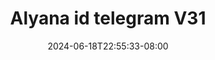 --- 
title: "Alyana id telegram V31"
description: "download bokep Alyana id telegram V31 doodstream full vidio new"
date: 2024-06-18T22:55:33-08:00
file_code: "so98d5vd9fxd"
draft: false
cover: "3u2msesqgi7q6hb8.jpg"
tags: ["Alyana", "telegram", "bokep-indo", "bokep-viral", "bokep-ig"]
length: 62
fld_id: "1483129"
foldername: "Alyana id telegram"
categories: ["Alyana id telegram"]
views: 0
---